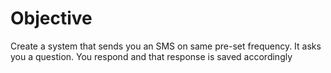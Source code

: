 # Objective
Create a system that sends you an SMS on same pre-set frequency. It asks you a question. You respond and that response is saved accordingly
